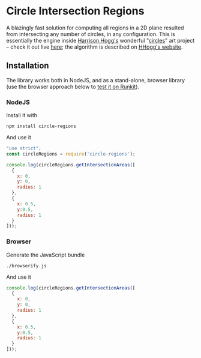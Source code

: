 # Circle Intersection Regions

A blazingly fast solution for computing all regions in a 2D plane resulted from intersecting any number of circles, in any configuration. This is essentially the engine inside [Harrison Hogg's](http://hogg.io/) wonderful "[circles](https://github.com/HHogg/circles)" art project – check it out live [here](https://circles.hogg.io/); the algorithm is described on [HHogg's website](https://hogg.io/writings/circle-intersections).

## Installation

The library works both in NodeJS, and as a stand-alone, browser library (use the browser approach below to [test it on Runkit](https://npm.runkit.com/circle-regions)).

### NodeJS

Install it with

```shell
npm install circle-regions
```

And use it

```javascript
"use strict";
const circleRegions = require('circle-regions');

console.log(circleRegions.getIntersectionAreas([
  {
    x: 0,
    y: 0,
    radius: 1
  },
  {
    x: 0.5,
    y:0.5,
    radius: 1
  }
]));
```

### Browser

Generate the JavaScript bundle

```shell
./browserify.js
```

And use it

```javascript
console.log(circleRegions.getIntersectionAreas([
  {
    x: 0,
    y: 0,
    radius: 1
  },
  {
    x: 0.5,
    y:0.5,
    radius: 1
  }
]));
```
